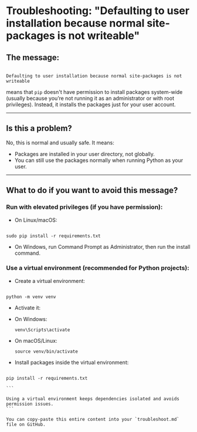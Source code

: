# Troubleshooting: "Defaulting to user installation because normal site-packages is not writeable"

## The message:

```

Defaulting to user installation because normal site-packages is not writeable

```

means that `pip` doesn't have permission to install packages system-wide (usually because you’re not running it as an administrator or with root privileges). Instead, it installs the packages just for your user account.

---

## Is this a problem?

No, this is normal and usually safe. It means:

- Packages are installed in your user directory, not globally.
- You can still use the packages normally when running Python as your user.

---

## What to do if you want to avoid this message?

  ### Run with elevated privileges (if you have permission):
  
  - On Linux/macOS:
  ```
  
  sudo pip install -r requirements.txt
  
  ```
  
  - On Windows, run Command Prompt as Administrator, then run the install command.
  
  ### Use a virtual environment (recommended for Python projects):
  
  - Create a virtual environment:
  ```
  
  python -m venv venv
  
  ````
  
  - Activate it:
  
  - On Windows:
    ```
    venv\Scripts\activate
    ```
  
  - On macOS/Linux:
    ```
    source venv/bin/activate
    ```

- Install packages inside the virtual environment:
````

pip install -r requirements.txt

```

Using a virtual environment keeps dependencies isolated and avoids permission issues.
```

You can copy-paste this entire content into your `troubleshoot.md` file on GitHub.
